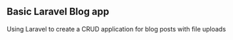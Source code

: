 ## Basic Laravel Blog app
  Using Laravel to create a CRUD application for blog posts with file uploads